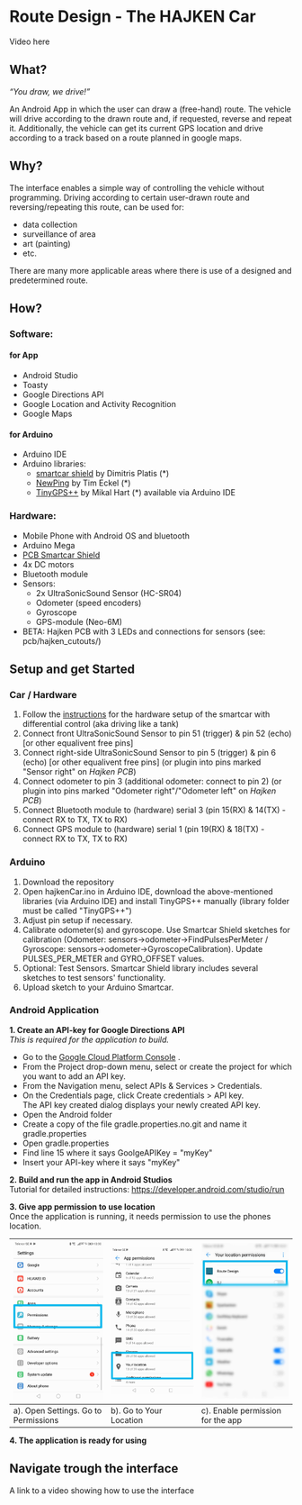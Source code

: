 # Route Design - The HAJKEN Car

Video here

## What?

<i>“You draw, we drive!”</i>

An Android App in which the user can draw a (free-hand) route. The vehicle will drive according to the drawn route and, if requested, reverse and repeat it. Additionally, the vehicle can get its current GPS location and drive according to a track based on a route planned in google maps.

## Why?
The interface enables a simple way of controlling the vehicle without programming. Driving according to certain user-drawn route and reversing/repeating this route, can be used for:
* data collection 
* surveillance of area
* art (painting) 
* etc. 

There are many more applicable areas where there is use of a designed and predetermined route.

## How?
### Software:
#### for App
* Android Studio
* Toasty
* Google Directions API
* Google Location and Activity Recognition
* Google Maps
#### for Arduino
* Arduino IDE
* Arduino libraries:
  * <a href="https://github.com/platisd/smartcar_shield">smartcar shield</a> by Dimitris Platis (*)
  * <a href="https://playground.arduino.cc/Code/NewPing/">NewPing</a> by Tim Eckel (*)
  * <a href="http://arduiniana.org/libraries/tinygpsplus/">TinyGPS++</a> by Mikal Hart
  (*) available via Arduino IDE  

### Hardware:
* Mobile Phone with Android OS and bluetooth
* Arduino Mega
*  <a href="https://github.com/platisd/smartcar_shield/tree/master/extras/eagle/smartcar_shield">PCB Smartcar Shield</a>
* 4x DC motors
* Bluetooth module
* Sensors:
	* 2x UltraSonicSound Sensor (HC-SR04)
	* Odometer (speed encoders)
	* Gyroscope
	* GPS-module (Neo-6M)
* BETA: Hajken PCB with 3 LEDs and connections for sensors (see: pcb/hajken_cutouts/)

## Setup and get Started

### Car / Hardware
1. Follow the <a href="https://www.hackster.io/platisd/getting-started-with-the-smartcar-platform-1648ad">instructions</a> for the hardware setup of the smartcar with differential control (aka driving like a tank) 
2. Connect front UltraSonicSound Sensor to pin 51 (trigger) & pin 52 (echo) [or other equalivent free pins]
3. Connect right-side UltraSonicSound Sensor to pin 5 (trigger) & pin 6 (echo) [or other equalivent free pins] (or plugin into pins marked "Sensor right" on *Hajken PCB*)
4. Connect odometer to pin 3 (additional odometer: connect to pin 2) (or plugin into pins marked "Odometer right"/"Odometer left" on *Hajken PCB*)
5. Connect Bluetooth module to (hardware) serial 3 (pin 15(RX) & 14(TX) - connect RX to TX, TX to RX)
6. Connect GPS module to (hardware) serial 1 (pin 19(RX) & 18(TX) - connect RX to TX, TX to RX)
### Arduino
1. Download the repository
2. Open hajkenCar.ino in Arduino IDE, download the above-mentioned libraries (via Arduino IDE) and install TinyGPS++ manually (library folder must be called "TinyGPS++")
3. Adjust pin setup if necessary. 
4. Calibrate odometer(s) and gyroscope. Use Smartcar Shield sketches for calibration (Odometer: sensors->odometer->FindPulsesPerMeter / Gyroscope: sensors->odometer->GyroscopeCalibration). Update PULSES_PER_METER and GYRO_OFFSET values.
5. Optional: Test Sensors. Smartcar Shield library includes several sketches to test sensors' functionality.
6. Upload sketch to your Arduino Smartcar.

### Android Application

**1. Create an API-key for Google Directions API** <br />
*This is required for the application to build.*<br />
* Go to the <a href="https://cloud.google.com/console/google/maps-apis/overview">Google Cloud Platform Console</a> .
* From the Project drop-down menu, select or create the project for which you want to add an API key.
* From the  Navigation menu, select APIs & Services > Credentials.
* On the Credentials page, click Create credentials > API key. <br />
The API key created dialog displays your newly created API key.
* Open the Android folder
* Create a copy of the file gradle.properties.no.git and name it gradle.properties
* Open gradle.properties
* Find line 15 where it says GoolgeAPIKey = "myKey"
* Insert your API-key where it says "myKey"

**2. Build and run the app in Android Studios** <br />
Tutorial for detailed instructions: https://developer.android.com/studio/run

**3. Give app permission to use location** <br />
Once the application is running, it needs permission to use the phones location.

| <html>  <img src="images/settings.png" class="w3-round" width="250"> </html> |   <html>  <img src="images/settings-appPermissions.png" class="w3-round" width="250"> </html> |   <html>  <img src="images/settings-localPermissions.png" class="w3-round" width="250"> </html> |
 | --- | --- | --- |
| a). Open Settings. Go to Permissions | b). Go to Your Location | c). Enable permission for the app |

**4. The application is ready for using**

## Navigate trough the interface

A link to a video showing how to use the interface
